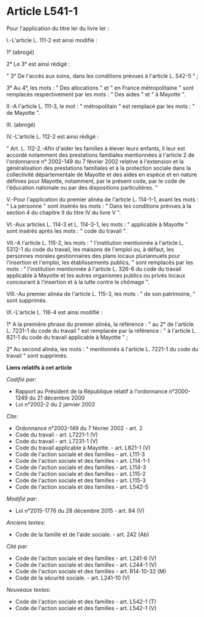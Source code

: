 # Article L541-1

Pour l'application du titre Ier du livre Ier : 

I.-L'article L. 111-2 est ainsi modifié : 

1° (abrogé) 

2° Le 3° est ainsi rédigé : 

" 3° De l'accès aux soins, dans les conditions prévues à l'article L. 542-5 " ; 

3° Au 4°, les mots : " Des allocations " et " en France métropolitaine " sont remplacés respectivement par les mots : " Des
aides " et " à Mayotte ". 

II.-A l'article L. 111-3, le mot : " métropolitain " est remplacé par les mots : " de Mayotte ". 

III. (abrogé) 

IV.-L'article L. 112-2 est ainsi rédigé : 

" Art. L. 112-2.-Afin d'aider les familles à élever leurs enfants, il leur est accordé notamment des prestations familiales
mentionnées à l'article 2 de l'ordonnance n° 2002-149 du 7 février 2002 relative à l'extension et la généralisation des
prestations familiales et à la protection sociale dans la collectivité départementale de Mayotte et des aides en espèce et en
nature définies pour Mayotte, notamment, par le présent code, par le code de l'éducation nationale ou par des dispositions
particulières. " 

V.-Pour l'application du premier alinéa de l'article L. 114-1-1, avant les mots : " La personne " sont insérés les mots : "
Dans les conditions prévues à la section 4 du chapitre II du titre IV du livre V ". 

VI.-Aux articles L. 114-3 et L. 114-3-1, les mots : " applicable à Mayotte " sont insérés après les mots : " code du travail
". 

VII.-A l'article L. 115-2, les mots : " l'institution mentionnée à l'article L. 5312-1 du code du travail, les maisons de
l'emploi ou, à défaut, les personnes morales gestionnaires des plans locaux pluriannuels pour l'insertion et l'emploi, les
établissements publics, " sont remplacés par les mots : " l'institution mentionnée à l'article L. 326-6 du code du travail
applicable à Mayotte et les autres organismes publics ou privés locaux concourant à l'insertion et à la lutte contre le
chômage ". 

VIII.-Au premier alinéa de l'article L. 115-3, les mots : " de son patrimoine, " sont supprimés. 

IX.-L'article L. 116-4 est ainsi modifié : 

1° A la première phrase du premier alinéa, la référence : " au 2° de l'article L. 7231-1 du code du travail " est remplacée
par la référence : " à l'article L. 821-1 du code du travail applicable à Mayotte " ; 

2° Au second alinéa, les mots : " mentionnés à l'article L. 7221-1 du code du travail " sont supprimés.

**Liens relatifs à cet article**

_Codifié par_:

  - Rapport au Président de la République relatif à l'ordonnance n°2000-1249 du 21 décembre 2000
  - Loi n°2002-2 du 2 janvier 2002

_Cite_:

  - Ordonnance n°2002-149 du 7 février 2002 - art. 2
  - Code du travail - art. L7221-1 (V)
  - Code du travail - art. L7231-1 (V)
  - Code du travail applicable à Mayotte. - art. L821-1 (V)
  - Code de l'action sociale et des familles - art. L111-3
  - Code de l'action sociale et des familles - art. L114-1-1
  - Code de l'action sociale et des familles - art. L114-3
  - Code de l'action sociale et des familles - art. L115-2
  - Code de l'action sociale et des familles - art. L115-3
  - Code de l'action sociale et des familles - art. L542-5

_Modifié par_:

  - Loi n°2015-1776 du 28 décembre 2015 - art. 84 (V)

_Anciens textes_:

  - Code de la famille et de l'aide sociale. - art. 242 (Ab)

_Cité par_:

  - Code de l'action sociale et des familles - art. L241-6 (V)
  - Code de l'action sociale et des familles - art. L244-1 (V)
  - Code de l'action sociale et des familles - art. R14-10-32 (M)
  - Code de la sécurité sociale. - art. L241-10 (V)

_Nouveaux textes_:

  - Code de l'action sociale et des familles - art. L542-1 (T)
  - Code de l'action sociale et des familles - art. L542-1 (V)

